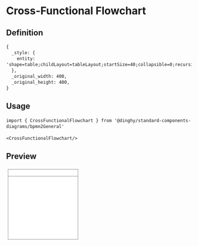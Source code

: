 # Cross-Functional Flowchart

## Definition

```
{
  _style: { 
    entity: 'shape=table;childLayout=tableLayout;startSize=40;collapsible=0;recursiveResize=0;expand=0;fontSize=16;fontStyle=1',
  },
  _original_width: 400,
  _original_height: 400,
}
```

## Usage

```
import { CrossFunctionalFlowchart } from '@dinghy/standard-components-diagrams/bpmn2General'

<CrossFunctionalFlowchart/>
```

## Preview

<img src="./cross-functional-flowchart.png" width="200"/>
